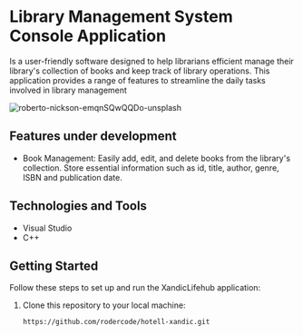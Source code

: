 # Library Management System Console Application
Is a user-friendly software designed to help librarians efficient manage their library's collection
of books and keep track of library operations. This application provides a range of features to streamline
the daily tasks involved in library management


![roberto-nickson-emqnSQwQQDo-unsplash](https://github.com/rodercode/hotell-xandic/assets/54941923/02ca62b5-5dd5-4a3d-9112-a219d28aeda8)


## Features under development
- Book Management: Easily add, edit, and delete books from the library's collection.
                   Store essential information such as id, title, author, genre, ISBN
                   and publication date.
                   


## Technologies and Tools
- Visual Studio
- C++

## Getting Started

Follow these steps to set up and run the XandicLifehub application:

1. Clone this repository to your local machine:

   ```bash
   https://github.com/rodercode/hotell-xandic.git
